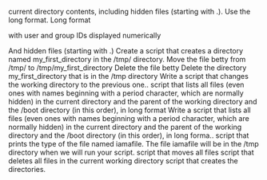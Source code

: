 current directory contents, including hidden files (starting with .). Use the long format.
Long format

with user and group IDs displayed numerically

And hidden files (starting with .)
Create a script that creates a directory named my_first_directory in the /tmp/ directory.
Move the file betty from /tmp/ to /tmp/my_first_directory
Delete the file betty
Delete the directory my_first_directory that is in the /tmp directory
Write a script that changes the working directory to the previous one..
script that lists all files (even ones with names beginning with a period character, which are normally hidden) in the current directory and the parent of the working directory and the /boot directory (in this order), in long format
Write a script that lists all files (even ones with names beginning with a period character, which are normally hidden) in the current directory and the parent of the working directory and the /boot directory (in this order), in long forma..
script that prints the type of the file named iamafile. The file iamafile will be in the /tmp directory when we will run your script.
script that moves all files 
script that deletes all files in the current working directory
script that creates the directories.
